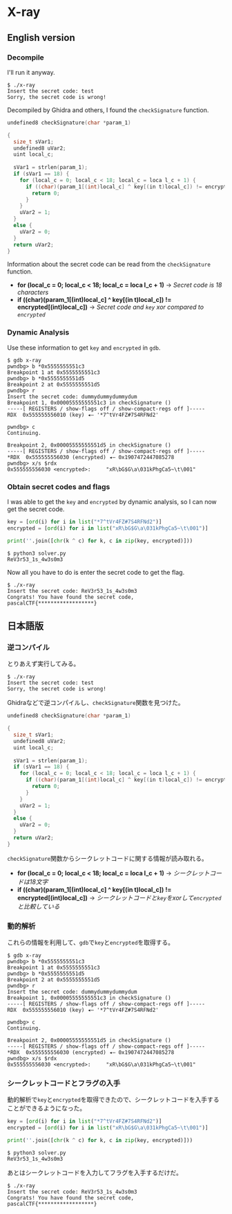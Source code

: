 # X-ray
## English version
### Decompile
I'll run it anyway.
```shell
$ ./x-ray
Insert the secret code: test
Sorry, the secret code is wrong!
```
Decompiled by Ghidra and others, I found the `checkSignature` function.
```c
undefined8 checkSignature(char *param_1)

{
  size_t sVar1;
  undefined8 uVar2;
  uint local_c;
  
  sVar1 = strlen(param_1);
  if (sVar1 == 18) {
    for (local_c = 0; local_c < 18; local_c = loca l_c + 1) {
      if ((char)(param_1[(int)local_c] ^ key[(in t)local_c]) != encrypted[(int)local_c]) {
        return 0;
      }
    }
    uVar2 = 1;
  }
  else {
    uVar2 = 0;
  }
  return uVar2;
}
```
Information about the secret code can be read from the `checkSignature` function.
- **for (local_c = 0; local_c < 18; local_c = loca l_c + 1)** -> *Secret code is 18 characters*
- **if ((char)(param_1[(int)local_c] ^ key[(in t)local_c]) != encrypted[(int)local_c])** -> *Secret code and `key` xor compared to `encrypted`*

### Dynamic Analysis
Use these information to get `key` and `encrypted` in `gdb`.
```shell
$ gdb x-ray
pwndbg> b *0x5555555551c3
Breakpoint 1 at 0x5555555551c3
pwndbg> b *0x5555555551d5
Breakpoint 2 at 0x5555555551d5
pwndbg> r
Insert the secret code: dummydummydummydum
Breakpoint 1, 0x00005555555551c3 in checkSignature ()
-----[ REGISTERS / show-flags off / show-compact-regs off ]-----
RDX  0x555555556010 (key) ◂— '*7^tVr4FZ#7S4RFNd2'

pwndbg> c
Continuing.

Breakpoint 2, 0x00005555555551d5 in checkSignature ()
-----[ REGISTERS / show-flags off / show-compact-regs off ]-----
*RDX  0x555555556030 (encrypted) ◂— 0x1907472447085278
pwndbg> x/s $rdx
0x555555556030 <encrypted>:     "xR\bG$G\a\031kPhgCa5~\t\001"
```

### Obtain secret codes and flags
I was able to get the `key` and `encrypted` by dynamic analysis, so I can now get the secret code.
```python
key = [ord(i) for i in list("*7^tVr4FZ#7S4RFNd2")]
encrypted = [ord(i) for i in list("xR\bG$G\a\031kPhgCa5~\t\001")]

print(''.join([chr(k ^ c) for k, c in zip(key, encrypted)]))
```
```shell
$ python3 solver.py
ReV3r53_1s_4w3s0m3
```
Now all you have to do is enter the secret code to get the flag.
```shell
$ ./x-ray 
Insert the secret code: ReV3r53_1s_4w3s0m3
Congrats! You have found the secret code, pascalCTF{******************}
```

## 日本語版
### 逆コンパイル
とりあえず実行してみる。
```shell
$ ./x-ray
Insert the secret code: test
Sorry, the secret code is wrong!
```
Ghidraなどで逆コンパイルし、`checkSignature`関数を見つけた。
```c
undefined8 checkSignature(char *param_1)

{
  size_t sVar1;
  undefined8 uVar2;
  uint local_c;
  
  sVar1 = strlen(param_1);
  if (sVar1 == 18) {
    for (local_c = 0; local_c < 18; local_c = loca l_c + 1) {
      if ((char)(param_1[(int)local_c] ^ key[(in t)local_c]) != encrypted[(int)local_c]) {
        return 0;
      }
    }
    uVar2 = 1;
  }
  else {
    uVar2 = 0;
  }
  return uVar2;
}
```
`checkSignature`関数からシークレットコードに関する情報が読み取れる。
- **for (local_c = 0; local_c < 18; local_c = loca l_c + 1)** -> *シークレットコードは18文字*
- **if ((char)(param_1[(int)local_c] ^ key[(in t)local_c]) != encrypted[(int)local_c])** -> *シークレットコードと`key`をxorして`encrypted`と比較している*

### 動的解析
これらの情報を利用して、`gdb`で`key`と`encrypted`を取得する。
```shell
$ gdb x-ray
pwndbg> b *0x5555555551c3
Breakpoint 1 at 0x5555555551c3
pwndbg> b *0x5555555551d5
Breakpoint 2 at 0x5555555551d5
pwndbg> r
Insert the secret code: dummydummydummydum
Breakpoint 1, 0x00005555555551c3 in checkSignature ()
-----[ REGISTERS / show-flags off / show-compact-regs off ]-----
RDX  0x555555556010 (key) ◂— '*7^tVr4FZ#7S4RFNd2'

pwndbg> c
Continuing.

Breakpoint 2, 0x00005555555551d5 in checkSignature ()
-----[ REGISTERS / show-flags off / show-compact-regs off ]-----
*RDX  0x555555556030 (encrypted) ◂— 0x1907472447085278
pwndbg> x/s $rdx
0x555555556030 <encrypted>:     "xR\bG$G\a\031kPhgCa5~\t\001"
```

### シークレットコードとフラグの入手
動的解析で`key`と`encrypted`を取得できたので、シークレットコードを入手することができるようになった。
```python
key = [ord(i) for i in list("*7^tVr4FZ#7S4RFNd2")]
encrypted = [ord(i) for i in list("xR\bG$G\a\031kPhgCa5~\t\001")]

print(''.join([chr(k ^ c) for k, c in zip(key, encrypted)]))
```
```shell
$ python3 solver.py
ReV3r53_1s_4w3s0m3
```
あとはシークレットコードを入力してフラグを入手するだけだ。
```shell
$ ./x-ray 
Insert the secret code: ReV3r53_1s_4w3s0m3
Congrats! You have found the secret code, pascalCTF{******************}
```